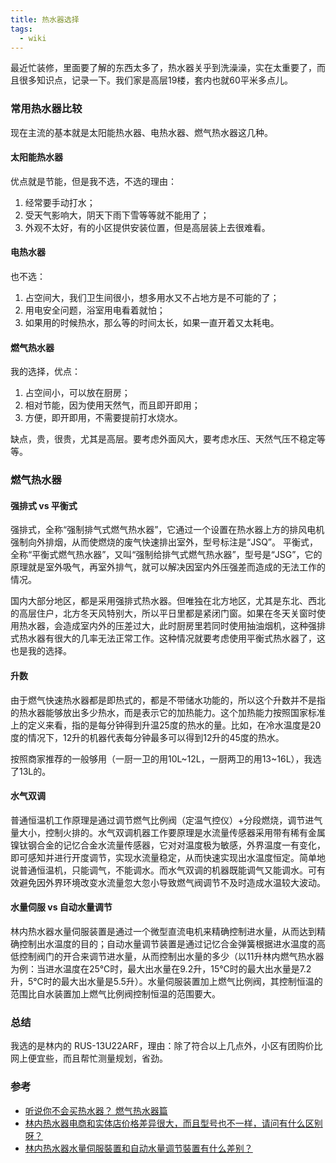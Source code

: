 ```yaml
---
title: 热水器选择
tags:
  - wiki
---
```


最近忙装修，里面要了解的东西太多了，热水器关乎到洗澡澡，实在太重要了，而且很多知识点，记录一下。我们家是高层19楼，套内也就60平米多点儿。

### 常用热水器比较

现在主流的基本就是太阳能热水器、电热水器、燃气热水器这几种。

#### 太阳能热水器

优点就是节能，但是我不选，不选的理由：
1. 经常要手动打水；
2. 受天气影响大，阴天下雨下雪等等就不能用了；
3. 外观不太好，有的小区提供安装位置，但是高层装上去很难看。

#### 电热水器

也不选：
1. 占空间大，我们卫生间很小，想多用水又不占地方是不可能的了；
2. 用电安全问题，浴室用电看着就怕；
3. 如果用的时候热水，那么等的时间太长，如果一直开着又太耗电。

#### 燃气热水器

我的选择，优点：
1. 占空间小，可以放在厨房；
2. 相对节能，因为使用天然气，而且即开即用；
3. 方便，即开即用，不需要提前打水烧水。

缺点，贵，很贵，尤其是高层。要考虑外面风大，要考虑水压、天然气压不稳定等等。

### 燃气热水器

#### 强排式 vs 平衡式

强排式，全称“强制排气式燃气热水器”，它通过一个设置在热水器上方的排风电机强制向外排烟，从而使燃烧的废气快速排出室外，型号标注是“JSQ”。
平衡式，全称“平衡式燃气热水器”，又叫“强制给排气式燃气热水器”，型号是“JSG”，它的原理就是室外吸气，再室外排气，就可以解决因室内外压强差而造成的无法工作的情况。

国内大部分地区，都是采用强排式热水器。但唯独在北方地区，尤其是东北、西北的高层住户，北方冬天风特别大，所以平日里都是紧闭门窗。如果在冬天关窗时使用热水器，会造成室内外的压差过大，此时厨房里若同时使用抽油烟机，这种强排式热水器有很大的几率无法正常工作。这种情况就要考虑使用平衡式热水器了，这也是我的选择。

#### 升数

由于燃气快速热水器都是即热式的，都是不带储水功能的，所以这个升数并不是指的热水器能够放出多少热水，而是表示它的加热能力。这个加热能力按照国家标准上的定义来看，指的是每分钟得到升温25度的热水的量。比如，在冷水温度是20度的情况下，12升的机器代表每分钟最多可以得到12升的45度的热水。

按照商家推荐的一般够用（一厨一卫的用10L~12L，一厨两卫的用13~16L），我选了13L的。

#### 水气双调

普通恒温机工作原理是通过调节燃气比例阀（定温气控仪）+分段燃烧，调节进气量大小，控制火排的。水气双调机器工作要原理是水流量传感器采用带有稀有金属镍钛钢合金的记忆合金水流量传感器，它对对温度极为敏感，外界温度一有变化，即可感知并进行开度调节，实现水流量稳定，从而快速实现出水温度恒定。简单地说普通恒温机，只能调气，不能调水。而水气双调的机器既能调气又能调水。可有效避免因外界环境改变水流量忽大忽小导致燃气阀调节不及时造成水温较大波动。

#### 水量伺服 vs 自动水量调节

林内热水器水量伺服装置是通过一个微型直流电机来精确控制进水量，从而达到精确控制出水温度的目的；自动水量调节装置是通过记忆合金弹簧根据进水温度的高低控制阀门的开合来调节进水量，从而控制出水量的多少（以11升林内燃气热水器为例：当进水温度在25℃时，最大出水量在9.2升，15℃时的最大出水量是7.2升，5℃时的最大出水量是5.5升）。水量伺服装置加上燃气比例阀，其控制恒温的范围比自水装置加上燃气比例阀控制恒温的范围要大。

### 总结

我选的是林内的 RUS-13U22ARF，理由：除了符合以上几点外，小区有团购价比网上便宜些，而且帮忙测量规划，省劲。

### 参考

- [听说你不会买热水器？ 燃气热水器篇](https://zhuanlan.zhihu.com/p/27414151)
- [林内热水器电商和实体店价格差异很大，而且型号也不一样，请问有什么区别呀？](https://www.zhihu.com/question/41766299)
- [林内热水器水量伺服裝置和自动水量调节裝置有什么差别？](http://shanxiwk.com/Fault/Show/ID/211.html)